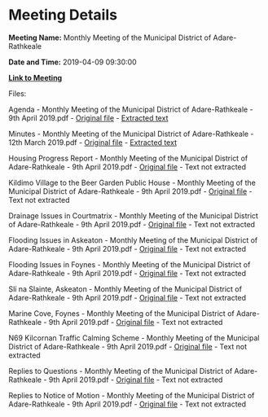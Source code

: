 # Meeting Details

**Meeting Name:** Monthly Meeting of the Municipal District of Adare-Rathkeale

**Date and Time:** 2019-04-09 09:30:00

**[Link to Meeting](https://www.limerick.ie/council/whats-on/monthly-meeting-municipal-district-adare-rathkeale-46)**

Files: 

Agenda - Monthly Meeting of the Municipal District of Adare-Rathkeale - 9th April 2019.pdf - [Original file](https://www.limerick.ie/sites/default/files/media/documents/2019-04/00%20Agenda%209th%20April%2C%202019%20v3.pdf) - [Extracted text](./Agenda%20-%C2%A0Monthly%20Meeting%20of%20the%20Municipal%20District%20of%20Adare-Rathkeale%20-%209th%20April%202019.md)

Minutes - Monthly Meeting of the Municipal District of Adare-Rathkeale - 12th March 2019.pdf - [Original file](https://www.limerick.ie/sites/default/files/media/documents/2019-04/01%20Minutes%2012th%20March%2C%202019.pdf) - [Extracted text](./Minutes%20-%C2%A0Monthly%20Meeting%20of%20the%20Municipal%20District%20of%20Adare-Rathkeale%20-%2012th%20March%202019.md)

Housing Progress Report - Monthly Meeting of the Municipal District of Adare-Rathkeale - 9th April 2019.pdf - [Original file](https://www.limerick.ie/sites/default/files/media/documents/2019-04/06%20Housing%20Progress%20Report.pdf) - Text not extracted

Kildimo Village to the Beer Garden Public House - Monthly Meeting of the Municipal District of Adare-Rathkeale - 9th April 2019.pdf - [Original file](https://www.limerick.ie/sites/default/files/media/documents/2019-04/08%20Kildimo%20%20Village%20to%20The%20Beer%20Garden%20Public%20House.pdf) - Text not extracted

Drainage Issues in Courtmatrix - Monthly Meeting of the Municipal District of Adare-Rathkeale - 9th April 2019.pdf - [Original file](https://www.limerick.ie/sites/default/files/media/documents/2019-04/10%20Drainage%20Issues%20in%20Courtmatrix.pdf) - Text not extracted

Flooding Issues in Askeaton - Monthly Meeting of the Municipal District of Adare-Rathkeale - 9th April 2019.pdf - [Original file](https://www.limerick.ie/sites/default/files/media/documents/2019-04/11%20Flooding%20Issues%20in%20Askeaton.pdf) - Text not extracted

Flooding Issues in Foynes - Monthly Meeting of the Municipal District of Adare-Rathkeale - 9th April 2019.pdf - [Original file](https://www.limerick.ie/sites/default/files/media/documents/2019-04/12%20Flooding%20Issues%20in%20Foynes.pdf) - Text not extracted

Slí na Slainte, Askeaton - Monthly Meeting of the Municipal District of Adare-Rathkeale - 9th April 2019.pdf - [Original file](https://www.limerick.ie/sites/default/files/media/documents/2019-04/13%20Sl%C3%AD%20na%20Slainte%2C%20Askeaton.pdf) - Text not extracted

Marine Cove, Foynes - Monthly Meeting of the Municipal District of Adare-Rathkeale - 9th April 2019.pdf - [Original file](https://www.limerick.ie/sites/default/files/media/documents/2019-04/14%20Marine%20Cove%2C%20Foynes.pdf) - Text not extracted

N69 Kilcornan Traffic Calming Scheme - Monthly Meeting of the Municipal District of Adare-Rathkeale - 9th April 2019.pdf - [Original file](https://www.limerick.ie/sites/default/files/media/documents/2019-04/08%20N69%20Kilcornan%20Traffic%20Calming%20Scheme.pdf) - Text not extracted

Replies to Questions - Monthly Meeting of the Municipal District of Adare-Rathkeale - 9th April 2019.pdf - [Original file](https://www.limerick.ie/sites/default/files/media/documents/2019-04/Replies%20to%20Questions.pdf) - Text not extracted

Replies to Notice of Motion - Monthly Meeting of the Municipal District of Adare-Rathkeale - 9th April 2019.pdf - [Original file](https://www.limerick.ie/sites/default/files/media/documents/2019-04/Replies%20to%20Notice%20of%20Motion.pdf) - Text not extracted

